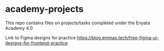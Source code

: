 # academy-projects
This repo contains files on projects/tasks completed under the Enyata Academy 4.0 

Link to Figma designs for practice https://blog.emmax.tech/free-figma-ui-designs-for-frontend-practice
